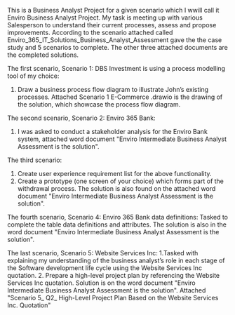 This is a Business Analyst Project for a given scenario which I wwill call it Enviro Business Analyst Project. My task is meeting up with various Salesperson to understand their current 
processes, assess and propose improvements.
According to the scenario attached called Enviro_365_IT_Solutions_Business_Analyst_Assessment gave the the case study and 5 scenarios to complete. The other three attached documents are the completed solutions.

The first scenario, Scenario 1: DBS Investment is using a process modelling tool of my choice:
1. Draw a business process flow diagram to illustrate John’s existing processes. Attached Scenario 1 E-Commerce .drawio is the drawing of the solution, which showcase the process flow diagram.

The second scenario, Scenario 2: Enviro 365 Bank:
1. I was asked to conduct a stakeholder analysis for the Enviro Bank system, attached word document "Enviro Intermediate Business Analyst Assessment is the solution".

The third scenario: 
1. Create user experience requirement list for the above functionality.
2. Create a prototype (one screen of your choice) which forms part of the withdrawal process.
The solution is also found on the attached word document "Enviro Intermediate Business Analyst Assessment is the solution".

The fourth scenario, Scenario 4: Enviro 365 Bank data definitions:
Tasked to complete the table data definitions and attributes. The solution is also in the word document "Enviro Intermediate Business Analyst Assessment is the solution".

The last scenario, Scenario 5: Website Services Inc:
1.Tasked with explaining my understanding of the business analyst’s role in each stage of the Software development 
life cycle using the Website Services Inc quotation.
2. Prepare a high-level project plan by referencing the Website Services Inc quotation. Solution is on the word document "Enviro Intermediate Business Analyst Assessment is the solution".
Attached "Scenario 5_ Q2_ High-Level Project Plan Based on the Website Services Inc. Quotation"

